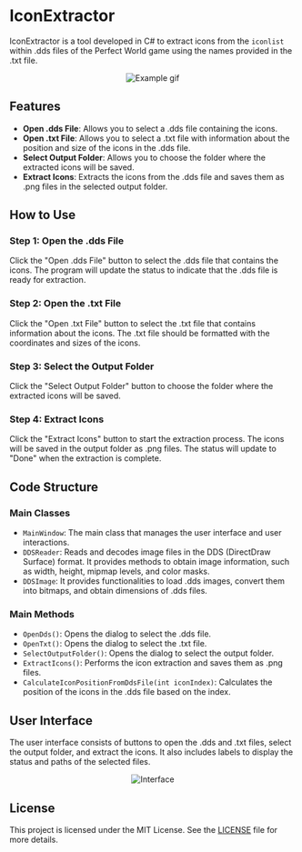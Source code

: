 # IconExtractor

IconExtractor is a tool developed in C# to extract icons from the `iconlist` within .dds files of the Perfect World game using the names provided in the .txt file.

<p align="center">
  <img src="https://i.imgur.com/TGe3ZR2.gif" Alt="Example gif">
</p>

## Features

- **Open .dds File**: Allows you to select a .dds file containing the icons.
- **Open .txt File**: Allows you to select a .txt file with information about the position and size of the icons in the .dds file.
- **Select Output Folder**: Allows you to choose the folder where the extracted icons will be saved.
- **Extract Icons**: Extracts the icons from the .dds file and saves them as .png files in the selected output folder.


## How to Use

### Step 1: Open the .dds File

Click the "Open .dds File" button to select the .dds file that contains the icons. The program will update the status to indicate that the .dds file is ready for extraction.

### Step 2: Open the .txt File

Click the "Open .txt File" button to select the .txt file that contains information about the icons. The .txt file should be formatted with the coordinates and sizes of the icons.

### Step 3: Select the Output Folder

Click the "Select Output Folder" button to choose the folder where the extracted icons will be saved.

### Step 4: Extract Icons

Click the "Extract Icons" button to start the extraction process. The icons will be saved in the output folder as .png files. The status will update to "Done" when the extraction is complete.

## Code Structure

### Main Classes

- `MainWindow`: The main class that manages the user interface and user interactions.
- `DDSReader`: Reads and decodes image files in the DDS (DirectDraw Surface) format. It provides methods to obtain image information, such as width, height, mipmap levels, and color masks.
- `DDSImage`: It provides functionalities to load .dds images, convert them into bitmaps, and obtain dimensions of .dds files.

### Main Methods

- `OpenDds()`: Opens the dialog to select the .dds file.
- `OpenTxt()`: Opens the dialog to select the .txt file.
- `SelectOutputFolder()`: Opens the dialog to select the output folder.
- `ExtractIcons()`: Performs the icon extraction and saves them as .png files.
- `CalculateIconPositionFromDdsFile(int iconIndex)`: Calculates the position of the icons in the .dds file based on the index.

## User Interface

The user interface consists of buttons to open the .dds and .txt files, select the output folder, and extract the icons. It also includes labels to display the status and paths of the selected files.
<p align="center">
  <img src="https://i.imgur.com/ZUJONhI.png" alt="Interface"/>
  </p>

## License

This project is licensed under the MIT License. See the [LICENSE](https://github.com/zennonpw/IconExtractor/edit/master/LICENSE) file for more details.
